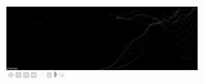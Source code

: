 [![background image](quantized_relief_adjusted.jpeg)](https://wallpaperaccess.com/black-digital)
&nbsp;![python-16](python-16.png)&nbsp;![js-16](js-16.png)&nbsp;![css-16](css-16.png)&nbsp;![html-16](html-16.png)&nbsp;![tableau-logo](tableau-logo.png)&nbsp;![database-5-16](database-5-16.png)&nbsp;![mongodb-logo](mongodb-logo.png)&nbsp;![r-programming-language](r-programming-language.png)

<!--



[![name](link to image on GH)](link to your URL)

<img src="quantized_relief.jpeg" alt="drawing" height="200px" width="1000px"/>


**justineichelberger/justineichelberger** is a ✨ _special_ ✨ repository because its `README.md` (this file) appears on your GitHub profile.

Here are some ideas to get you started:

- 🔭 I’m currently working on ...
- 🌱 I’m currently learning ...
- 👯 I’m looking to collaborate on ...
- 🤔 I’m looking for help with ...
- 💬 Ask me about ...
- 📫 How to reach me: ...
- 😄 Pronouns: ...
- ⚡ Fun fact: ...


